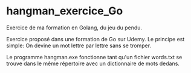 # hangman_exercice_Go
Exercice de ma formation en Golang, du jeu du pendu.

Exercice proposé dans une formation de Go sur Udemy.
Le principe est simple: On devine un mot lettre par lettre sans se tromper.

Le programme hangman.exe fonctionne tant qu'un fichier words.txt se trouve dans le même répertoire avec un dictionnaire de mots dedans.
